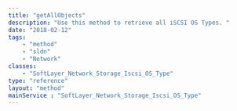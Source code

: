 ```yaml
---
title: "getAllObjects"
description: "Use this method to retrieve all iSCSI OS Types. "
date: "2018-02-12"
tags:
    - "method"
    - "sldn"
    - "Network"
classes:
    - "SoftLayer_Network_Storage_Iscsi_OS_Type"
type: "reference"
layout: "method"
mainService : "SoftLayer_Network_Storage_Iscsi_OS_Type"
---
```

